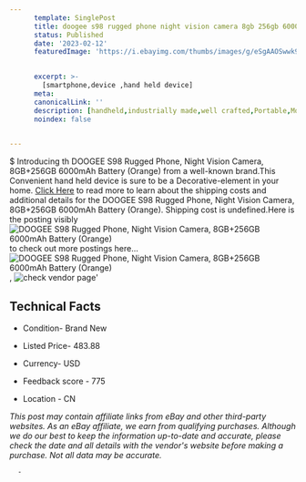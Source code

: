 ```yaml
---
      template: SinglePost
      title: doogee s98 rugged phone night vision camera 8gb 256gb 6000mah battery orange 
      status: Published
      date: '2023-02-12'
      featuredImage: 'https://i.ebayimg.com/thumbs/images/g/eSgAAOSwwk9jpBJ2/s-l225.jpg'
       

      excerpt: >-
        [smartphone,device ,hand held device]
      meta:
      canonicalLink: ''
      description: [handheld,industrially made,well crafted,Portable,Mobile,Compact,Convenient,Lightweight,Maneuverable,Man-portable,Miniature,Carriable,Hand-held,Light,Holdable,Transportable,Mobile device,Pocket-sized,On-the-go,Wireless,Cordless,Compact size,Convenient size, smartphone,device ,hand held device]
      noindex: false
      

---
```

$
      Introducing th DOOGEE S98 Rugged Phone, Night Vision Camera, 8GB+256GB 6000mAh Battery (Orange) from a well-known brand.This Convenient hand held device is sure to be a Decorative-element in your home. [Click Here](https://www.ebay.com/itm/175544030250?hash=item28df3d542a%3Ag%3AeSgAAOSwwk9jpBJ2&mkevt=1&mkcid=1&mkrid=711-53200-19255-0&campid=%253CePNCampaignId%253E&customid=%253CreferenceId%253E&toolid=10049) to read more to learn about the shipping costs and additional details for the DOOGEE S98 Rugged Phone, Night Vision Camera, 8GB+256GB 6000mAh Battery (Orange). Shipping cost is undefined.Here is the posting visibly ![DOOGEE S98 Rugged Phone, Night Vision Camera, 8GB+256GB 6000mAh Battery (Orange)](https://i.ebayimg.com/thumbs/images/g/eSgAAOSwwk9jpBJ2/s-l225.jpg) to check out more postings here... ![DOOGEE S98 Rugged Phone, Night Vision Camera, 8GB+256GB 6000mAh Battery (Orange)](https://i.ebayimg.com/images/g/eSgAAOSwwk9jpBJ2/s-l960.jpg), ![check vendor page]()'

      

 ## Technical Facts 



     
      

 - Condition- Brand New 


      

 - Listed Price- 483.88 


      

 - Currency- USD 


      

 - Feedback score - 775 


      

 - Location - CN 


      
      

 *_This post may contain affiliate links from eBay and other third-party websites. As an eBay affiliate, we earn from qualifying purchases. Although we do our best to keep the information up-to-date and accurate, please check the date and all details with the vendor's website before making a purchase. Not all data may be accurate._*




      -
